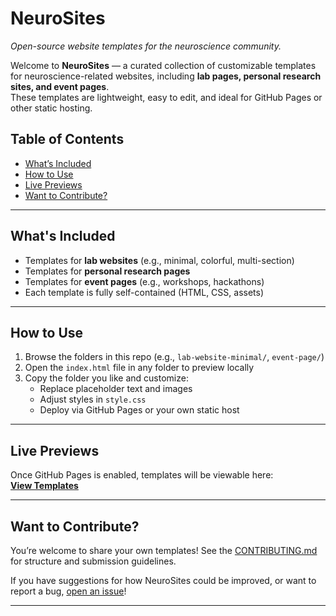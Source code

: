 # NeuroSites

*Open-source website templates for the neuroscience community.*

Welcome to **NeuroSites** — a curated collection of customizable templates for neuroscience-related websites, including **lab pages, personal research sites, and event pages**.  
These templates are lightweight, easy to edit, and ideal for GitHub Pages or other static hosting.

## Table of Contents

- [What’s Included](#whats-included)
- [How to Use](#how-to-use)
- [Live Previews](#live-previews)
- [Want to Contribute?](#want-to-contribute)
---

## What's Included

- Templates for **lab websites** (e.g., minimal, colorful, multi-section)
- Templates for **personal research pages**
- Templates for **event pages** (e.g., workshops, hackathons)
- Each template is fully self-contained (HTML, CSS, assets)

---

## How to Use

1. Browse the folders in this repo (e.g., `lab-website-minimal/`, `event-page/`)
2. Open the `index.html` file in any folder to preview locally
3. Copy the folder you like and customize:
   - Replace placeholder text and images
   - Adjust styles in `style.css`
   - Deploy via GitHub Pages or your own static host

---

## Live Previews

Once GitHub Pages is enabled, templates will be viewable here:  
**[View Templates](https://<your-username>.github.io/NeuroSites/)**

---

## Want to Contribute?

You’re welcome to share your own templates! 
See the [CONTRIBUTING.md](CONTRIBUTING.md) for structure and submission guidelines.

If you have suggestions for how NeuroSites could be improved, or want to report a bug, [open an issue](https://github.com/NeuroHackademy2025/NeuroSites/issues/new)! 

---
